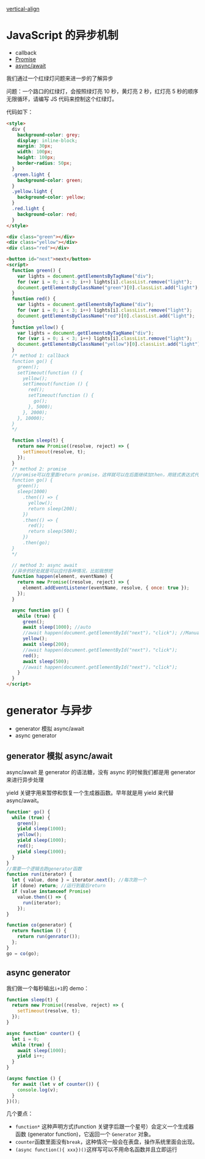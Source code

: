 [vertical-align](https://developer.mozilla.org/zh-CN/docs/Web/CSS/vertical-align)

# JavaScript 的异步机制

- callback
- [Promise](https://developer.mozilla.org/zh-CN/docs/Web/JavaScript/Reference/Global_Objects/Promise)
- [async/await](https://developer.mozilla.org/zh-CN/docs/learn/JavaScript/%E5%BC%82%E6%AD%A5/Async_await)

我们通过一个红绿灯问题来进一步的了解异步

问题：一个路口的红绿灯，会按照绿灯亮 10 秒，黄灯亮 2 秒，红灯亮 5 秒的顺序无限循环，请编写 JS 代码来控制这个红绿灯。

代码如下：

```html
<style>
  div {
    background-color: grey;
    display: inline-block;
    margin: 30px;
    width: 100px;
    height: 100px;
    border-radius: 50px;
  }
  .green.light {
    background-color: green;
  }
  .yellow.light {
    background-color: yellow;
  }
  .red.light {
    background-color: red;
  }
</style>

<div class="green"></div>
<div class="yellow"></div>
<div class="red"></div>

<button id="next">next</button>
<script>
  function green() {
    var lights = document.getElementsByTagName("div");
    for (var i = 0; i < 3; i++) lights[i].classList.remove("light");
    document.getElementsByClassName("green")[0].classList.add("light");
  }
  function red() {
    var lights = document.getElementsByTagName("div");
    for (var i = 0; i < 3; i++) lights[i].classList.remove("light");
    document.getElementsByClassName("red")[0].classList.add("light");
  }
  function yellow() {
    var lights = document.getElementsByTagName("div");
    for (var i = 0; i < 3; i++) lights[i].classList.remove("light");
    document.getElementsByClassName("yellow")[0].classList.add("light");
  }
  /* method 1: callback
  function go() {
    green();
    setTimeout(function () {
      yellow();
      setTimeout(function () {
        red();
        setTimeout(function () {
          go();
        }, 5000);
      }, 2000);
    }, 10000);
  }
  */

  function sleep(t) {
    return new Promise((resolve, reject) => {
      setTimeout(resolve, t);
    });
  }
  /* method 2: promise
  //promise可以在里面return promise，这样就可以在后面继续加then，用链式表达式代替了前面的回调式
  function go() {
    green();
    sleep(1000)
      .then(() => {
        yellow();
        return sleep(200);
      })
      .then(() => {
        red();
        return sleep(500);
      })
      .then(go);
  }
  */

  // method 3: async await
  //异步的好处就是可以应付各种情况，比如我想把
  function happen(element, eventName) {
    return new Promise((resolve, reject) => {
      element.addEventListener(eventName, resolve, { once: true });
    });
  }

  async function go() {
    while (true) {
      green();
      await sleep(1000); //auto
      //await happen(document.getElementById("next")，"click"); //Manual
      yellow();
      await sleep(200);
      //await happen(document.getElementById("next")，"click");
      red();
      await sleep(500);
      //await happen(document.getElementById("next")，"click");
    }
  }
</script>
```

# generator 与异步

- generator 模拟 async/await
- async generator

## generator 模拟 async/await

async/await 是 generator 的语法糖，没有 async 的时候我们都是用 generator 来进行异步处理

yield 关键字用来暂停和恢复一个生成器函数。早年就是用 yield 来代替 async/await。

```jsx
function* go() {
  while (true) {
    green();
    yield sleep(1000);
    yellow();
    yield sleep(1000);
    red();
    yield sleep(1000);
  }
}
//需要一个逻辑去跑generator函数
function run(iterator) {
  let { value, done } = iterator.next(); //每次跑一个
  if (done) return; //运行到最后return
  if (value instanceof Promise)
    value.then(() => {
      run(iterator);
    });
}

function co(generator) {
  return function () {
    return run(genrator());
  };
}
go = co(go);
```

## async generator

我们做一个每秒输出`i+1`的 demo：

```jsx
function sleep(t) {
  return new Promise((resolve, reject) => {
    setTimeout(resolve, t);
  });
}

async function* counter() {
  let i = 0;
  while (true) {
    await sleep(1000);
    yield i++;
  }
}

(async function () {
  for await (let v of counter()) {
    console.log(v);
  }
})();
```

几个要点：

- `function*` 这种声明方式(function 关键字后跟一个星号）会定义一个生成器函数 (generator function)，它返回一个 `Generator` 对象。
- `counter`函数里面没有`break`，这种情况一般会在表盘，操作系统里面会出现。
- `(async function(){ xxx})()`这样写可以不用命名函数并且立即运行
